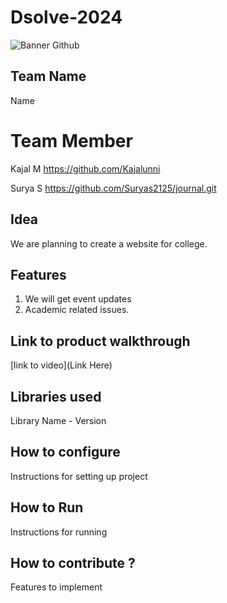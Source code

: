 # Dsolve-2024

![Banner Github](https://github.com/csacet/Dsolve-2024/assets/90597530/365f4d52-fd34-4df5-948d-8e95745a653a)


## Team Name
Name  

# Team Member
Kajal M  https://github.com/Kajalunni

Surya S  https://github.com/Suryas2125/journal.git

## Idea
We are planning to create a website for college.

## Features 
1. We will get event updates
2. Academic related issues.

## Link to product walkthrough
[link to video](Link Here)

   
## Libraries used
Library Name - Version


## How to configure
Instructions for setting up project

## How to Run
Instructions for running

## How to contribute ? 
Features to implement 
